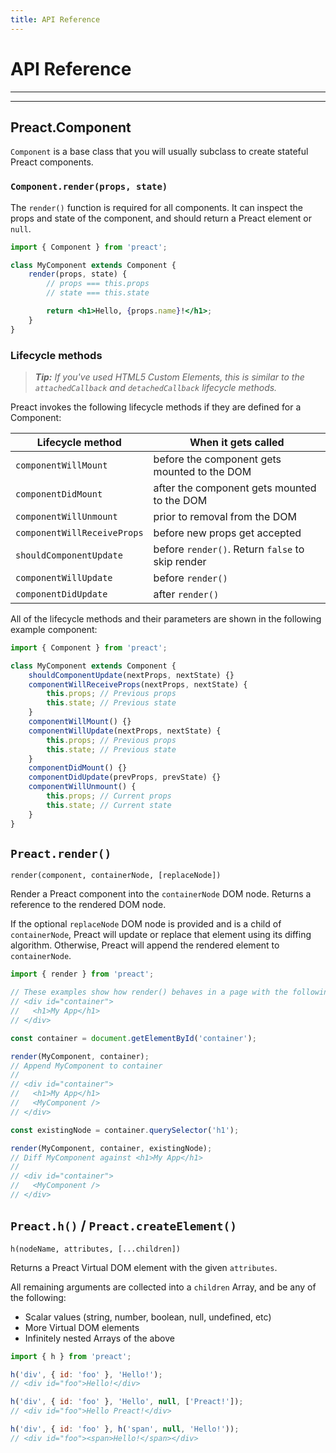 ```yaml
---
title: API Reference
---
```


# API Reference

---

<toc></toc>

---

## Preact.Component

`Component` is a base class that you will usually subclass to create stateful Preact components.

### `Component.render(props, state)`

The `render()` function is required for all components. It can inspect the props and state of the component, and should return a Preact element or `null`.

```jsx
import { Component } from 'preact';

class MyComponent extends Component {
	render(props, state) {
		// props === this.props
		// state === this.state

		return <h1>Hello, {props.name}!</h1>;
	}
}
```

### Lifecycle methods

> _**Tip:** If you've used HTML5 Custom Elements, this is similar to the `attachedCallback` and `detachedCallback` lifecycle methods._

Preact invokes the following lifecycle methods if they are defined for a Component:

| Lifecycle method            | When it gets called                              |
| --------------------------- | ------------------------------------------------ |
| `componentWillMount`        | before the component gets mounted to the DOM     |
| `componentDidMount`         | after the component gets mounted to the DOM      |
| `componentWillUnmount`      | prior to removal from the DOM                    |
| `componentWillReceiveProps` | before new props get accepted                    |
| `shouldComponentUpdate`     | before `render()`. Return `false` to skip render |
| `componentWillUpdate`       | before `render()`                                |
| `componentDidUpdate`        | after `render()`                                 |

All of the lifecycle methods and their parameters are shown in the following example component:

```js
import { Component } from 'preact';

class MyComponent extends Component {
	shouldComponentUpdate(nextProps, nextState) {}
	componentWillReceiveProps(nextProps, nextState) {
		this.props; // Previous props
		this.state; // Previous state
	}
	componentWillMount() {}
	componentWillUpdate(nextProps, nextState) {
		this.props; // Previous props
		this.state; // Previous state
	}
	componentDidMount() {}
	componentDidUpdate(prevProps, prevState) {}
	componentWillUnmount() {
		this.props; // Current props
		this.state; // Current state
	}
}
```

## `Preact.render()`

`render(component, containerNode, [replaceNode])`

Render a Preact component into the `containerNode` DOM node. Returns a reference to the rendered DOM node.

If the optional `replaceNode` DOM node is provided and is a child of `containerNode`, Preact will update or replace that element using its diffing algorithm. Otherwise, Preact will append the rendered element to `containerNode`.

```js
import { render } from 'preact';

// These examples show how render() behaves in a page with the following markup:
// <div id="container">
//   <h1>My App</h1>
// </div>

const container = document.getElementById('container');

render(MyComponent, container);
// Append MyComponent to container
//
// <div id="container">
//   <h1>My App</h1>
//   <MyComponent />
// </div>

const existingNode = container.querySelector('h1');

render(MyComponent, container, existingNode);
// Diff MyComponent against <h1>My App</h1>
//
// <div id="container">
//   <MyComponent />
// </div>
```

## `Preact.h()` / `Preact.createElement()`

`h(nodeName, attributes, [...children])`

Returns a Preact Virtual DOM element with the given `attributes`.

All remaining arguments are collected into a `children` Array, and be any of the following:

- Scalar values (string, number, boolean, null, undefined, etc)
- More Virtual DOM elements
- Infinitely nested Arrays of the above

```js
import { h } from 'preact';

h('div', { id: 'foo' }, 'Hello!');
// <div id="foo">Hello!</div>

h('div', { id: 'foo' }, 'Hello', null, ['Preact!']);
// <div id="foo">Hello Preact!</div>

h('div', { id: 'foo' }, h('span', null, 'Hello!'));
// <div id="foo"><span>Hello!</span></div>
```
